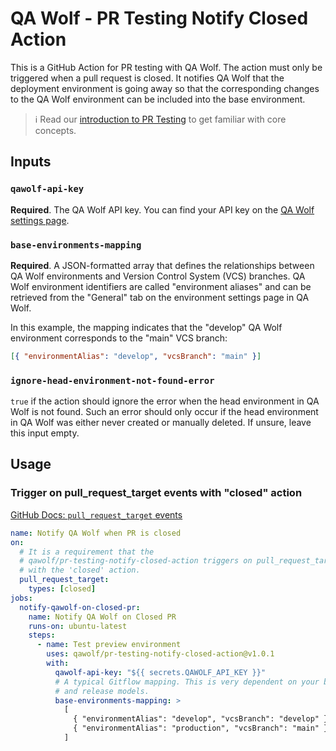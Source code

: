 # QA Wolf - PR Testing Notify Closed Action

This is a GitHub Action for PR testing with QA Wolf. The action must only be triggered when a pull request is closed. It notifies QA Wolf that the deployment environment is going away so that the corresponding changes to the QA Wolf environment can be included into the base environment.

> ℹ️ Read our [introduction to PR Testing](https://qawolf.notion.site/VCS-Branch-Testing-45be5d10d93249aeb8c1f995d26356ec?pvs=4) to get familiar with core concepts.

## Inputs

### `qawolf-api-key`

**Required**. The QA Wolf API key. You can find your API key on the [QA Wolf settings page](https://app.qawolf.com/settings).

### `base-environments-mapping`

**Required**. A JSON-formatted array that defines the relationships between QA Wolf environments and Version Control System (VCS) branches. QA Wolf environment identifiers are called "environment aliases" and can be retrieved from the "General" tab on the environment settings page in QA Wolf.

In this example, the mapping indicates that the "develop" QA Wolf environment corresponds to the "main" VCS branch:

```json
[{ "environmentAlias": "develop", "vcsBranch": "main" }]
```

### `ignore-head-environment-not-found-error`

`true` if the action should ignore the error when the head environment in QA Wolf is not found. Such an error should only occur if the head environment in QA Wolf was either never created or manually deleted. If unsure, leave this input empty.

## Usage

### Trigger on pull_request_target events with "closed" action

[GitHub Docs: `pull_request_target` events](https://docs.github.com/en/actions/using-workflows/events-that-trigger-workflows#pull_request_target)

```yaml
name: Notify QA Wolf when PR is closed
on:
  # It is a requirement that the
  # qawolf/pr-testing-notify-closed-action triggers on pull_request_target,
  # with the 'closed' action.
  pull_request_target:
    types: [closed]
jobs:
  notify-qawolf-on-closed-pr:
    name: Notify QA Wolf on Closed PR
    runs-on: ubuntu-latest
    steps:
      - name: Test preview environment
        uses: qawolf/pr-testing-notify-closed-action@v1.0.1
        with:
          qawolf-api-key: "${{ secrets.QAWOLF_API_KEY }}"
          # A typical Gitflow mapping. This is very dependent on your branching
          # and release models.
          base-environments-mapping: >
            [
              { "environmentAlias": "develop", "vcsBranch": "develop" },
              { "environmentAlias": "production", "vcsBranch": "main" }
            ]
```
